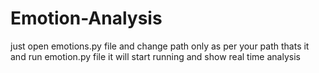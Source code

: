 # Emotion-Analysis
  just open emotions.py file and change path only as per your path thats it and run emotion.py file it will start running and show real time analysis
